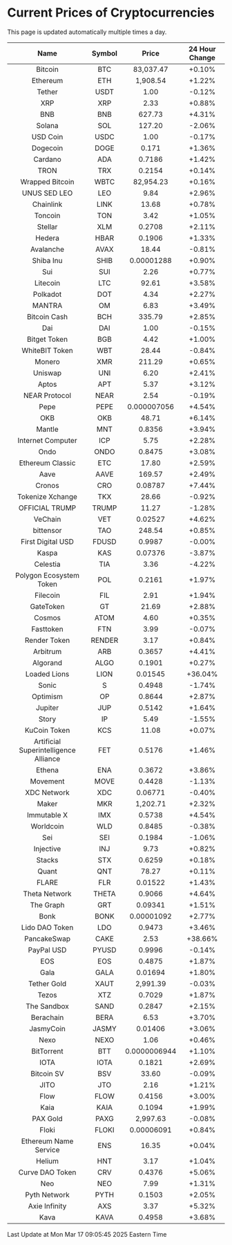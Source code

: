 # Current Prices of Cryptocurrencies
This page is updated automatically multiple times a day.

| Name | Symbol | Price | 24 Hour Change |
| :---: |:---:| :---: | :---: |
| Bitcoin | BTC | 83,037.47 | +0.10% |
| Ethereum | ETH | 1,908.54 | +1.22% |
| Tether | USDT | 1.00 | -0.12% |
| XRP | XRP | 2.33 | +0.88% |
| BNB | BNB | 627.73 | +4.31% |
| Solana | SOL | 127.20 | -2.06% |
| USD Coin | USDC | 1.00 | -0.17% |
| Dogecoin | DOGE | 0.171 | +1.36% |
| Cardano | ADA | 0.7186 | +1.42% |
| TRON | TRX | 0.2154 | +0.14% |
| Wrapped Bitcoin | WBTC | 82,954.23 | +0.16% |
| UNUS SED LEO | LEO | 9.84 | +2.96% |
| Chainlink | LINK | 13.68 | +0.78% |
| Toncoin | TON | 3.42 | +1.05% |
| Stellar | XLM | 0.2708 | +2.11% |
| Hedera | HBAR | 0.1906 | +1.33% |
| Avalanche | AVAX | 18.44 | -0.81% |
| Shiba Inu | SHIB | 0.00001288 | +0.90% |
| Sui | SUI | 2.26 | +0.77% |
| Litecoin | LTC | 92.61 | +3.58% |
| Polkadot | DOT | 4.34 | +2.27% |
| MANTRA | OM | 6.83 | +3.49% |
| Bitcoin Cash | BCH | 335.79 | +2.85% |
| Dai | DAI | 1.00 | -0.15% |
| Bitget Token | BGB | 4.42 | +1.00% |
| WhiteBIT Token | WBT | 28.44 | -0.84% |
| Monero | XMR | 211.29 | +0.65% |
| Uniswap | UNI | 6.20 | +2.41% |
| Aptos | APT | 5.37 | +3.12% |
| NEAR Protocol | NEAR | 2.54 | -0.19% |
| Pepe | PEPE | 0.000007056 | +4.54% |
| OKB | OKB | 48.71 | +6.14% |
| Mantle | MNT | 0.8356 | +3.94% |
| Internet Computer | ICP | 5.75 | +2.28% |
| Ondo | ONDO | 0.8475 | +3.08% |
| Ethereum Classic | ETC | 17.80 | +2.59% |
| Aave | AAVE | 169.57 | +2.49% |
| Cronos | CRO | 0.08787 | +7.44% |
| Tokenize Xchange | TKX | 28.66 | -0.92% |
| OFFICIAL TRUMP | TRUMP | 11.27 | -1.28% |
| VeChain | VET | 0.02527 | +4.62% |
| bittensor | TAO | 248.54 | +0.85% |
| First Digital USD | FDUSD | 0.9987 | -0.00% |
| Kaspa | KAS | 0.07376 | -3.87% |
| Celestia | TIA | 3.36 | -4.22% |
| Polygon Ecosystem Token | POL | 0.2161 | +1.97% |
| Filecoin | FIL | 2.91 | +1.94% |
| GateToken | GT | 21.69 | +2.88% |
| Cosmos | ATOM | 4.60 | +0.35% |
| Fasttoken | FTN | 3.99 | -0.07% |
| Render Token | RENDER | 3.17 | +0.84% |
| Arbitrum | ARB | 0.3657 | +4.41% |
| Algorand | ALGO | 0.1901 | +0.27% |
| Loaded Lions | LION | 0.01545 | +36.04% |
| Sonic | S | 0.4948 | -1.74% |
| Optimism | OP | 0.8644 | +2.87% |
| Jupiter | JUP | 0.5142 | +1.64% |
| Story | IP | 5.49 | -1.55% |
| KuCoin Token | KCS | 11.08 | +0.07% |
| Artificial Superintelligence Alliance | FET | 0.5176 | +1.46% |
| Ethena | ENA | 0.3672 | +3.86% |
| Movement | MOVE | 0.4428 | -1.13% |
| XDC Network | XDC | 0.06771 | -0.40% |
| Maker | MKR | 1,202.71 | +2.32% |
| Immutable X | IMX | 0.5738 | +4.54% |
| Worldcoin | WLD | 0.8485 | -0.38% |
| Sei | SEI | 0.1984 | -1.06% |
| Injective | INJ | 9.73 | +0.82% |
| Stacks | STX | 0.6259 | +0.18% |
| Quant | QNT | 78.27 | +0.11% |
| FLARE | FLR | 0.01522 | +1.43% |
| Theta Network | THETA | 0.9066 | +4.64% |
| The Graph | GRT | 0.09341 | +1.51% |
| Bonk | BONK | 0.00001092 | +2.77% |
| Lido DAO Token | LDO | 0.9473 | +3.46% |
| PancakeSwap | CAKE | 2.53 | +38.66% |
| PayPal USD | PYUSD | 0.9996 | -0.14% |
| EOS | EOS | 0.4875 | +1.87% |
| Gala | GALA | 0.01694 | +1.80% |
| Tether Gold | XAUT | 2,991.39 | -0.03% |
| Tezos | XTZ | 0.7029 | +1.87% |
| The Sandbox | SAND | 0.2847 | +2.15% |
| Berachain | BERA | 6.53 | +3.70% |
| JasmyCoin | JASMY | 0.01406 | +3.06% |
| Nexo | NEXO | 1.06 | +0.46% |
| BitTorrent | BTT | 0.0000006944 | +1.10% |
| IOTA | IOTA | 0.1821 | +2.69% |
| Bitcoin SV | BSV | 33.60 | -0.09% |
| JITO | JTO | 2.16 | +1.21% |
| Flow | FLOW | 0.4156 | +3.00% |
| Kaia | KAIA | 0.1094 | +1.99% |
| PAX Gold | PAXG | 2,997.63 | -0.08% |
| Floki | FLOKI | 0.00006091 | +0.84% |
| Ethereum Name Service | ENS | 16.35 | +0.04% |
| Helium | HNT | 3.17 | +1.04% |
| Curve DAO Token | CRV | 0.4376 | +5.06% |
| Neo | NEO | 7.99 | +1.31% |
| Pyth Network | PYTH | 0.1503 | +2.05% |
| Axie Infinity | AXS | 3.37 | +5.32% |
| Kava | KAVA | 0.4958 | +3.68% |

Last Update at Mon Mar 17 09:05:45 2025 Eastern Time